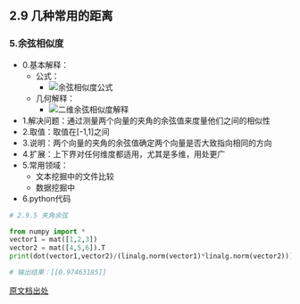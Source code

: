 ## 2.9 几种常用的距离
### 5.余弦相似度
- 0.基本解释：
    - 公式：
        - ![余弦相似度公式](https://img2018.cnblogs.com/blog/1780252/201908/1780252-20190828141554396-2082330896.png)
    - 几何解释：
        - ![二维余弦相似度解释](https://img2018.cnblogs.com/blog/1780252/201908/1780252-20190828153553008-4911311.png)
- 1.解决问题：通过测量两个向量的夹角的余弦值来度量他们之间的相似性
- 2.取值：取值在[-1,1]之间
- 3.说明：两个向量的夹角的余弦值确定两个向量是否大致指向相同的方向
- 4.扩展：上下界对任何维度都适用，尤其是多维，用处更广
- 5.常用领域：
    - 文本挖掘中的文件比较
    - 数据挖掘中
- 6.python代码

```python
# 2.9.5 夹角余弦

from numpy import *
vector1 = mat([1,2,3])
vector2 = mat([4,5,6]).T
print(dot(vector1,vector2)/(linalg.norm(vector1)*linalg.norm(vector2)))

# 输出结果：[[0.97463185]]
```
[原文档出处](https://www.cnblogs.com/Mario-mj/p/11423154.html)
